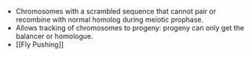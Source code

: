 - Chromosomes with a scrambled sequence that cannot pair or recombine with normal homolog during meiotic prophase.
- Allows tracking of chromosomes to progeny: progeny can only get the balancer or homologue.
- [[Fly Pushing]]